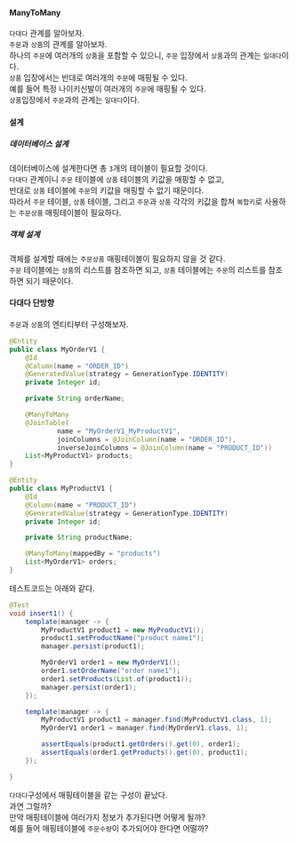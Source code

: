 #### ManyToMany
`다대다` 관계를 알아보자.  
`주문`과 `상품`의 관계를 알아보자.  
하나의 `주문`에 여러개의 `상품`을 포함할 수 있으니, `주문` 입장에서 `상품`과의 관계는 `일대다`이다.  
`상품` 입장에서는 반대로 여러개의 `주문`에 매핑될 수 있다.  
예를 들어 특정 나이키신발이 여러개의 `주문`에 매핑될 수 있다.  
`상품`입장에서 `주문`과의 관계는 `일대다`이다.  



#### 설계
##### 데이터베이스 설계
데이터베이스에 설계한다면 총 `3`개의 테이블이 필요할 것이다.  
`다대다` 관계이니 `주문` 테이블에 `상품` 테이블의 키값을 매핑할 수 없고,  
반대로 `상품` 테이블에 `주문`의 키값을 매핑할 수 없기 때문이다.  
따라서 `주문` 테이블, `상품` 테이블, 그리고 `주문`과 `상품` 각각의 키값을 합쳐 `복합키`로 사용하는 `주문상품` 매핑테이블이 필요하다.  



##### 객체 설계
객체를 설계할 때에는 `주문상품` 매핑테이블이 필요하지 않을 것 같다.  
`주문` 테이블에는 `상품`의 리스트를 참조하면 되고, `상품` 테이블에는 `주문`의 리스트를 참조하면 되기 때문이다.  



#### 다대다 단방향
`주문`과 `상품`의 엔티티부터 구성해보자.  

~~~java
@Entity
public class MyOrderV1 {
    @Id
    @Column(name = "ORDER_ID")
    @GeneratedValue(strategy = GenerationType.IDENTITY)
    private Integer id;

    private String orderName;

    @ManyToMany
    @JoinTable(
            name = "MyOrderV1_MyProductV1",
            joinColumns = @JoinColumn(name = "ORDER_ID"),
            inverseJoinColumns = @JoinColumn(name = "PRODUCT_ID"))
    List<MyProductV1> products;
}

@Entity
public class MyProductV1 {
    @Id
    @Column(name = "PRODUCT_ID")
    @GeneratedValue(strategy = GenerationType.IDENTITY)
    private Integer id;

    private String productName;

    @ManyToMany(mappedBy = "products")
    List<MyOrderV1> orders;
}
~~~

테스트코드는 아래와 같다.  

~~~java
@Test
void insert1() {
    template(manager -> {
        MyProductV1 product1 = new MyProductV1();
        product1.setProductName("product name1");
        manager.persist(product1);

        MyOrderV1 order1 = new MyOrderV1();
        order1.setOrderName("order name1");
        order1.setProducts(List.of(product1));
        manager.persist(order1);
    });

    template(manager -> {
        MyProductV1 product1 = manager.find(MyProductV1.class, 1);
        MyOrderV1 order1 = manager.find(MyOrderV1.class, 1);

        assertEquals(product1.getOrders().get(0), order1);
        assertEquals(order1.getProducts().get(0), product1);
    });

}
~~~

`다대다`구성에서 매핑테이블을 같는 구성이 끝났다.  
과연 그럴까?  
만약 매핑테이블에 여러가지 정보가 추가된다면 어떻게 될까?  
예를 들어 매핑테이블에 `주문수량`이 추가되어야 한다면 어떨까?  